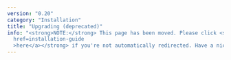 ```yaml
---
version: "0.20"
category: "Installation"
title: "Upgrading (deprecated)"
info: "<strong>NOTE:</strong> This page has been moved. Please click <strong><a
  href=installation-guide
  >here</a></strong> if you're not automatically redirected. Have a nice day!"
---
```


<meta http-equiv="refresh" content="1;url=#">
